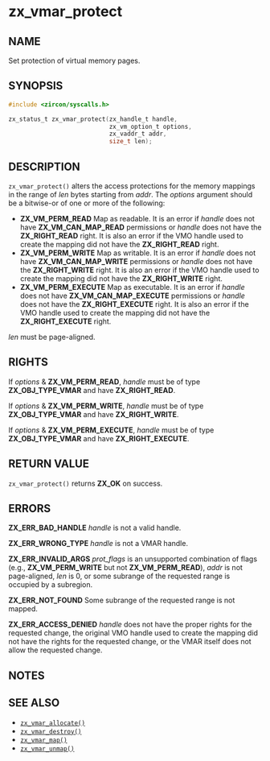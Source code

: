 # zx_vmar_protect

## NAME

<!-- Updated by update-docs-from-fidl, do not edit. -->

Set protection of virtual memory pages.

## SYNOPSIS

<!-- Updated by update-docs-from-fidl, do not edit. -->

```c
#include <zircon/syscalls.h>

zx_status_t zx_vmar_protect(zx_handle_t handle,
                            zx_vm_option_t options,
                            zx_vaddr_t addr,
                            size_t len);
```

## DESCRIPTION

`zx_vmar_protect()` alters the access protections for the memory mappings
in the range of *len* bytes starting from *addr*. The *options* argument should
be a bitwise-or of one or more of the following:

- **ZX_VM_PERM_READ**  Map as readable.  It is an error if *handle*
  does not have **ZX_VM_CAN_MAP_READ** permissions or *handle* does
  not have the **ZX_RIGHT_READ** right.  It is also an error if the VMO handle
  used to create the mapping did not have the **ZX_RIGHT_READ** right.
- **ZX_VM_PERM_WRITE**  Map as writable.  It is an error if *handle*
  does not have **ZX_VM_CAN_MAP_WRITE** permissions or *handle* does
  not have the **ZX_RIGHT_WRITE** right.  It is also an error if the VMO handle
  used to create the mapping did not have the **ZX_RIGHT_WRITE** right.
- **ZX_VM_PERM_EXECUTE**  Map as executable.  It is an error if *handle*
  does not have **ZX_VM_CAN_MAP_EXECUTE** permissions or *handle* does
  not have the **ZX_RIGHT_EXECUTE** right.  It is also an error if the VMO handle
  used to create the mapping did not have the **ZX_RIGHT_EXECUTE** right.

*len* must be page-aligned.

## RIGHTS

<!-- Updated by update-docs-from-fidl, do not edit. -->

If *options* & **ZX_VM_PERM_READ**, *handle* must be of type **ZX_OBJ_TYPE_VMAR** and have **ZX_RIGHT_READ**.

If *options* & **ZX_VM_PERM_WRITE**, *handle* must be of type **ZX_OBJ_TYPE_VMAR** and have **ZX_RIGHT_WRITE**.

If *options* & **ZX_VM_PERM_EXECUTE**, *handle* must be of type **ZX_OBJ_TYPE_VMAR** and have **ZX_RIGHT_EXECUTE**.

## RETURN VALUE

`zx_vmar_protect()` returns **ZX_OK** on success.

## ERRORS

**ZX_ERR_BAD_HANDLE**  *handle* is not a valid handle.

**ZX_ERR_WRONG_TYPE**  *handle* is not a VMAR handle.

**ZX_ERR_INVALID_ARGS**  *prot_flags* is an unsupported combination of flags
(e.g., **ZX_VM_PERM_WRITE** but not **ZX_VM_PERM_READ**), *addr* is
not page-aligned, *len* is 0, or some subrange of the requested range is
occupied by a subregion.

**ZX_ERR_NOT_FOUND**  Some subrange of the requested range is not mapped.

**ZX_ERR_ACCESS_DENIED**  *handle* does not have the proper rights for the
requested change, the original VMO handle used to create the mapping did not
have the rights for the requested change, or the VMAR itself does not allow
the requested change.

## NOTES

## SEE ALSO

 - [`zx_vmar_allocate()`]
 - [`zx_vmar_destroy()`]
 - [`zx_vmar_map()`]
 - [`zx_vmar_unmap()`]

<!-- References updated by update-docs-from-fidl, do not edit. -->

[`zx_vmar_allocate()`]: vmar_allocate.md
[`zx_vmar_destroy()`]: vmar_destroy.md
[`zx_vmar_map()`]: vmar_map.md
[`zx_vmar_unmap()`]: vmar_unmap.md
